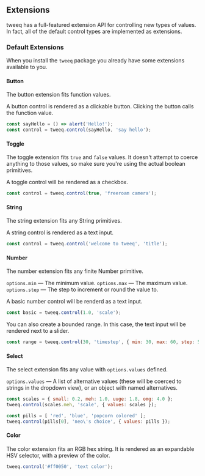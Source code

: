 ## Extensions

tweeq has a full-featured extension API for controlling new types of values. In fact, all of the default control types are implemented as extensions.

### Default Extensions

When you install the `tweeq` package you already have some extensions available to you.

#### Button

The button extension fits function values.

A button control is rendered as a clickable button. Clicking the button calls the function value.

```javascript
const sayHello = () => alert('Hello!');
const control = tweeq.control(sayHello, 'say hello');
```

#### Toggle

The toggle extension fits `true` and `false` values. It doesn't attempt to coerce anything to those values, so make sure you're using the actual boolean primitives.

A toggle control will be rendered as a checkbox.

```javascript
const control = tweeq.control(true, 'freeroam camera');
```

#### String

The string extension fits any String primitives.

A string control is rendered as a text input.

```javascript
const control = tweeq.control('welcome to tweeq', 'title');
```

#### Number

The number extension fits any finite Number primitive.

`options.min` &mdash; The minimum value.
`options.max` &mdash; The maximum value.
`options.step` &mdash; The step to increment or round the value to.

A basic number control will be renderd as a text input.

```javascript
const basic = tweeq.control(1.0, 'scale');
```

You can also create a bounded range. In this case, the text input will be rendered next to a slider.

```javascript
const range = tweeq.control(30, 'timestep', { min: 30, max: 60, step: 5 });
```

#### Select

The select extension fits any value with `options.values` defined.

`options.values` &mdash; A list of alternative values (these will be coerced to strings in the dropdown view), or an object with named alternatives.

```javascript
const scales = { small: 0.2, meh: 1.0, uuge: 1.8, omg: 4.0 };
tweeq.control(scales.meh, 'scale', { values: scales });
```

```javascript
const pills = [ 'red', 'blue', 'popcorn colored' ];
tweeq.control(pills[0], 'neo\'s choice', { values: pills });
```

#### Color

The color extension fits an RGB hex string. It is rendered as an expandable HSV selector, with a preview of the color.

```javascript
tweeq.control('#ff0050', 'text color');
```
